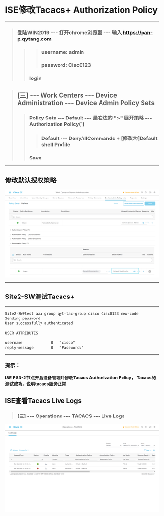 # ISE修改Tacacs+ Authorization Policy

---

> ### 登陆WIN2019 --- 打开chrome浏览器 --- 输入 https://pan-p.qytang.com
>>> ### username: admin
>>> ### password: Cisc0123
>> ### login

>  ##  [三] --- Work Centers --- Device Administration --- Device Admin Policy Sets
>> ### Policy Sets --- Default  --- 最右边的 ">" 展开策略 --- Authorization Policy(1)
>>> ### Default --- DenyAllCommands + [修改为]Default shell Profile
>> ### Save

---

## 修改默认授权策略
![](./images/7.4_1_修改默认授权策略.png)

---

## Site2-SW测试Tacacs+

---------------------------------------------------------------------------------------------------
```
Site2-SW#test aaa group qyt-tac-group cisco Cisc0123 new-code 
Sending password
User successfully authenticated

USER ATTRIBUTES

username             0   "cisco"
reply-message        0   "Password:"
```
---------------------------------------------------------------------------------------------------

### 提示：
#### ISE PSN-2节点开启设备管理并修改Tacacs Authorization Policy， Tacacs的测试成功，说明tacacs服务正常


## ISE查看Tacacs Live Logs
> ###  [三] --- Operations --- TACACS --- Live Logs

![](./images/7.4_2_tacacs_test.png)

